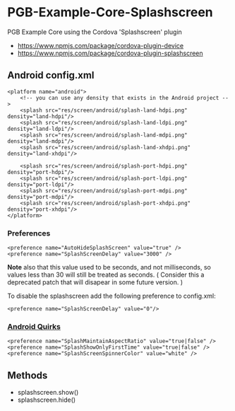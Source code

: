 # PGB-Example-Core-Splashscreen

PGB Example Core using the Cordova 'Splashscreen' plugin

* https://www.npmjs.com/package/cordova-plugin-device
* https://www.npmjs.com/package/cordova-plugin-splashscreen


## Android config.xml

    <platform name="android">
        <!-- you can use any density that exists in the Android project -->
        <splash src="res/screen/android/splash-land-hdpi.png" density="land-hdpi"/>
        <splash src="res/screen/android/splash-land-ldpi.png" density="land-ldpi"/>
        <splash src="res/screen/android/splash-land-mdpi.png" density="land-mdpi"/>
        <splash src="res/screen/android/splash-land-xhdpi.png" density="land-xhdpi"/>
 
        <splash src="res/screen/android/splash-port-hdpi.png" density="port-hdpi"/>
        <splash src="res/screen/android/splash-port-ldpi.png" density="port-ldpi"/>
        <splash src="res/screen/android/splash-port-mdpi.png" density="port-mdpi"/>
        <splash src="res/screen/android/splash-port-xhdpi.png" density="port-xhdpi"/>
    </platform>

### Preferences

    <preference name="AutoHideSplashScreen" value="true" />
    <preference name="SplashScreenDelay" value="3000" />

**Note** also that this value used to be seconds, and not milliseconds, so values less than 30 will still be treated as seconds. ( Consider this a deprecated patch that will disapear in some future version. )

To disable the splashscreen add the following preference to config.xml:

    <preference name="SplashScreenDelay" value="0"/>

### [Android Quirks](https://www.npmjs.com/package/cordova-plugin-splashscreen#android-quirks)

    <preference name="SplashMaintainAspectRatio" value="true|false" />
    <preference name="SplashShowOnlyFirstTime" value="true|false" />
    <preference name="SplashScreenSpinnerColor" value="white" />

## Methods

* splashscreen.show()
* splashscreen.hide()

